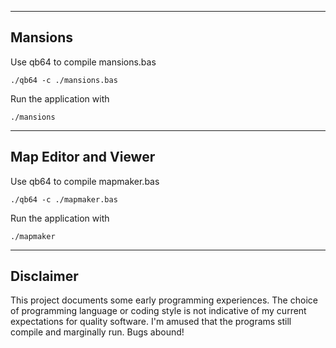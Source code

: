 ----------------------
Mansions
----------------------

Use qb64 to compile mansions.bas

    ./qb64 -c ./mansions.bas


Run the application with

    ./mansions


----------------------
Map Editor and Viewer
----------------------

Use qb64 to compile mapmaker.bas

    ./qb64 -c ./mapmaker.bas


Run the application with

    ./mapmaker



---------------------
Disclaimer
---------------------

This project documents some early
programming experiences. The choice of programming language or coding style is not indicative
of my current expectations for quality software. I'm amused that the programs still compile
and marginally run. Bugs abound!

